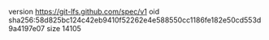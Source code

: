 version https://git-lfs.github.com/spec/v1
oid sha256:58d825bc124c42eb9410f52262e4e588550cc1186fe182e50cd553d9a4197e07
size 14105
